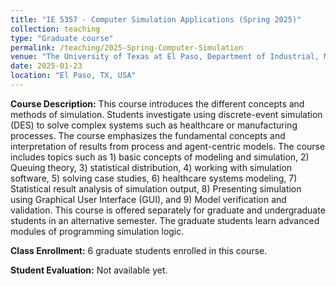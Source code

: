 ```yaml
---
title: "IE 5357 - Computer Simulation Applications (Spring 2025)"
collection: teaching
type: "Graduate course"
permalink: /teaching/2025-Spring-Computer-Simulation
venue: "The University of Texas at El Paso, Department of Industrial, Manufacturing and Systems Engineering"
date: 2025-01-23
location: "El Paso, TX, USA"
---
```


**Course Description:** This course introduces the different concepts and methods of simulation. Students investigate using discrete-event simulation (DES) to solve complex systems such as healthcare or manufacturing processes. The course emphasizes the fundamental concepts and interpretation of results from process and agent-centric models. The course includes topics such as 1) basic concepts of modeling and simulation, 2) Queuing theory, 3) statistical distribution, 4) working with simulation software, 5) solving case studies, 6) healthcare systems modeling, 7) Statistical result analysis of simulation output, 8) Presenting simulation using Graphical User Interface (GUI), and 9) Model verification and validation. This course is offered separately for graduate and undergraduate students in an alternative semester. The graduate students learn advanced modules of programming simulation logic.  

**Class Enrollment:** 6 graduate students enrolled in this course.

**Student Evaluation:** Not available yet.
